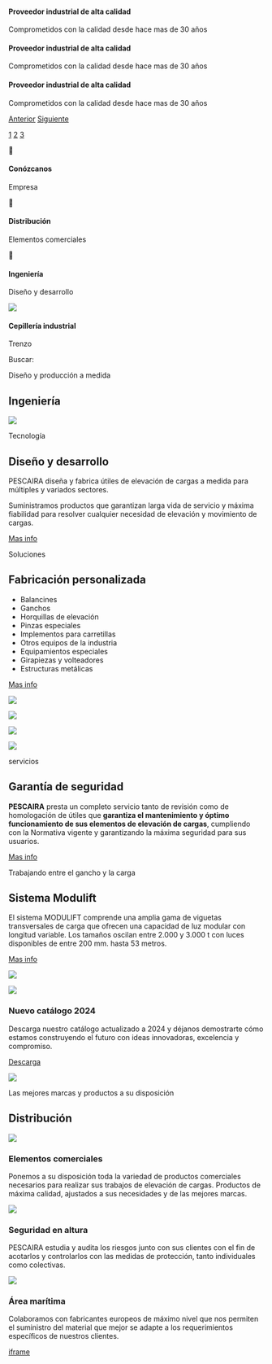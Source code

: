 #### Proveedor industrial de alta calidad

Comprometidos con la calidad desde hace mas de 30 años

#### Proveedor industrial de alta calidad

Comprometidos con la calidad desde hace mas de 30 años

#### Proveedor industrial de alta calidad

Comprometidos con la calidad desde hace mas de 30 años

[Anterior](https://pescaira.com/#) [Siguiente](https://pescaira.com/#)

[1](https://pescaira.com/#) [2](https://pescaira.com/#) [3](https://pescaira.com/#)



#### Conózcanos

Empresa



#### Distribución

Elementos comerciales



#### Ingeniería

Diseño y desarrollo

![](https://pescaira.com/wp-content/uploads/2024/06/logo-trenzo.jpg)

#### Cepillería industrial

Trenzo

Buscar:

Diseño y producción a medida

## Ingeniería

![](https://pescaira.com/wp-content/uploads/2024/02/corner-dots-right-top.png)

Tecnología

## Diseño y desarrollo

PESCAIRA diseña y fabrica útiles de elevación de cargas a medida para múltiples y variados sectores.

Suministramos productos que garantizan larga vida de servicio y máxima fiabilidad para resolver cualquier necesidad de elevación y movimiento de cargas.

[Mas info](https://pescaira.com/ingenieria/)

Soluciones

## Fabricación personalizada

- Balancines
- Ganchos
- Horquillas de elevación
- Pinzas especiales
- Implementos para carretillas
- Otros equipos de la industria
- Equipamientos especiales
- Girapiezas y volteadores
- Estructuras metálicas

[Mas info](https://pescaira.com/ingenieria/)

![](https://pescaira.com/wp-content/uploads/2024/03/Implementos-carretillas-3.jpg)

![](https://pescaira.com/wp-content/uploads/2024/03/Equipamiento-especial-4.jpg)

![](https://pescaira.com/wp-content/uploads/2024/03/Otros-equipos.jpg)

![](https://pescaira.com/wp-content/uploads/2024/02/inspeccionesYhomologaciones4.jpg)

servicios

## Garantía de seguridad

**PESCAIRA** presta un completo servicio tanto de revisión como de homologación de útiles que **garantiza el mantenimiento y óptimo funcionamiento de sus elementos de elevación de cargas**, cumpliendo con la Normativa vigente y garantizando la máxima seguridad para sus usuarios.

[Mas info](https://pescaira.com/revisiones-e-inspecciones/)

Trabajando entre el gancho y la carga

## Sistema Modulift

El sistema MODULIFT comprende una amplia gama de viguetas transversales de carga que ofrecen una capacidad de luz modular con longitud variable. Los tamaños oscilan entre 2.000 y 3.000 t con luces disponibles de entre 200 mm. hasta 53 metros.

[Mas info](https://pescaira.com/modulift/)

![](https://pescaira.com/wp-content/uploads/2024/02/CMOD-with-Shackles-Transparent.png)

![](https://pescaira.com/wp-content/uploads/2024/02/portada-catalog-2024.jpg)

### Nuevo catálogo 2024

Descarga nuestro catálogo actualizado a 2024 y déjanos demostrarte cómo estamos construyendo el futuro con ideas innovadoras, excelencia y compromiso.

[Descarga](https://pescaira.com/wp-content/uploads/2024/02/Catalogo-Pescaira-Elevacion-2024.pdf)

![](https://pescaira.com/wp-content/uploads/2024/02/corner-dots-left-bottom.png)

Las mejores marcas y productos a su disposición

## Distribución

![](https://pescaira.com/wp-content/uploads/2024/04/alquiler-3.jpg)

### Elementos comerciales

Ponemos a su disposición toda la variedad de productos comerciales necesarios para realizar sus trabajos de elevación de cargas. Productos de máxima calidad, ajustados a sus necesidades y de las mejores marcas.

![](https://pescaira.com/wp-content/uploads/2024/02/seguridad-en-altura-5-1.jpg)

### Seguridad en altura

PESCAIRA estudia y audita los riesgos junto con sus clientes con el fin de acotarlos y controlarlos con las medidas de protección, tanto individuales como colectivas.

![](https://pescaira.com/wp-content/uploads/2024/09/distribucion-maritima.jpg)

### Área marítima

Colaboramos con fabricantes europeos de máximo nivel que nos permiten el suministro del material que mejor se adapte a los requerimientos específicos de nuestros clientes.

[iframe](https://www.google.com/recaptcha/api2/anchor?ar=1&k=6Ldj58wqAAAAAP6EReyrBQFM6KWdPhnBgr8lRvrf&co=aHR0cHM6Ly9wZXNjYWlyYS5jb206NDQz&hl=en&v=jt8Oh2-Ue1u7nEbJQUIdocyd&size=invisible&cb=ozww7lopveso)